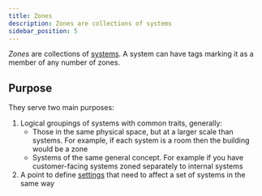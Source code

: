 ```yaml
---
title: Zones
description: Zones are collections of systems
sidebar_position: 5
---
```

<!-- # Zones -->

_Zones_ are collections of [systems](systems.md). 
A system can have tags marking it as a member of any number of zones.

<!-- images pending asset folder or mermaid.js -->
<!-- ![Zones have settings and a collection of systems.](../.gitbook/assets/concepts-zone.svg) -->

## Purpose
They serve two main purposes:

1. Logical groupings of systems with common traits, generally:
   - Those in the same physical space, but at a larger scale than systems. 
   For example, if each system is a room then the building would be a zone
   - Systems of the same general concept.
   For example if you have customer-facing systems zoned separately to internal systems 
1. A point to define [settings](settings.md) that need to affect a set of systems in the same way
